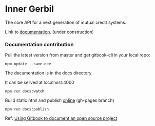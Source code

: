 # Inner Gerbil

The core API for a next generation of mutual credit systems.

Link to [documentation](http://dimitrydhondt.github.io/inner-gerbil). (under construction)

### Documentation contribution

Pull the latest version from master and get gitbook-cli in your local repo:


```shell
npm update --save-dev
```

The documentation is in the docs directory.  

It can be served at localhost:4000 

```shell
npm run docs:watch
```

Build static html and publish [online](http://dimitrydhondt.github.io/inner-gerbil) (gh-pages branch)
```shell
npm run docs:publish
```

Ref: [Using Gitbook to document an open source project](https://medium.com/@gpbl/how-to-use-gitbook-to-publish-docs-for-your-open-source-npm-packages-465dd8d5bfba)




